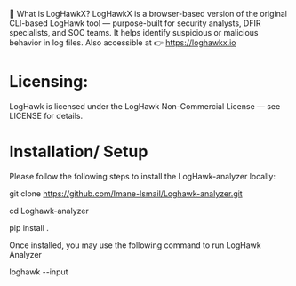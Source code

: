🦅 What is LogHawkX?
LogHawkX is a browser-based version of the original CLI-based LogHawk tool — purpose-built for security analysts, DFIR specialists, and SOC teams. It helps identify suspicious or malicious behavior in log files.
Also accessible at 👉 https://loghawkx.io

# Licensing:
LogHawk is licensed under the LogHawk Non-Commercial License — see LICENSE for details.

# Installation/ Setup
Please follow the following steps to install the LogHawk-analyzer locally:

git clone https://github.com/Imane-Ismail/Loghawk-analyzer.git

cd Loghawk-analyzer

pip install .

Once installed, you may use the following command to run LogHawk Analyzer

loghawk --input <log file path>
